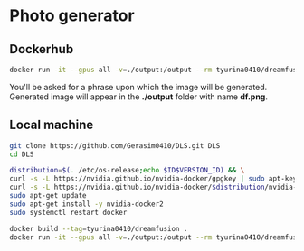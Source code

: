 # Photo generator #
## Dockerhub ##
```bash
docker run -it --gpus all -v=./output:/output --rm tyurina0410/dreamfusion
```
You'll be asked for a phrase upon which the image will be generated.
Generated image will appear in the __./output__ folder with name __df.png__.

## Local machine ##

```bash
git clone https://github.com/Gerasim0410/DLS.git DLS
cd DLS

distribution=$(. /etc/os-release;echo $ID$VERSION_ID) && \
curl -s -L https://nvidia.github.io/nvidia-docker/gpgkey | sudo apt-key add - && \
curl -s -L https://nvidia.github.io/nvidia-docker/$distribution/nvidia-docker.list | sudo tee /etc/apt/sources.list.d/nvidia-docker.list
sudo apt-get update
sudo apt-get install -y nvidia-docker2
sudo systemctl restart docker
```

```bash
docker build --tag=tyurina0410/dreamfusion .
docker run -it --gpus all -v=./output:/output --rm tyurina0410/dreamfusion
```